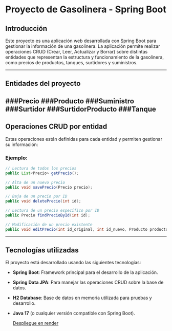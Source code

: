 # Proyecto de Gasolinera - Spring Boot

## Introducción

Este proyecto es una aplicación web desarrollada con Spring Boot para gestionar la información de una gasolinera. La aplicación permite realizar operaciones CRUD (Crear, Leer, Actualizar y Borrar) sobre distintas entidades que representan la estructura y funcionamiento de la gasolinera, como precios de productos, tanques, surtidores y suministros.

---

## Entidades del proyecto

###**Precio**
###**Producto**
###**Suministro**
###**Surtidor**
###**SurtidorProducto**
###**Tanque**
---
## Operaciones CRUD por entidad

Estas operaciones están definidas para cada entidad y permiten gestionar su información:

### Ejemplo:
```java
// Lectura de todos los precios
public List<Precio> getPrecio();

// Alta de un nuevo precio
public void savePrecio(Precio precio);

// Baja de un precio por ID
public void deletePrecio(int id);

// Lectura de un precio específico por ID
public Precio findPrecioById(int id);

// Modificación de un precio existente
public void editPrecio(int id_original, int id_nuevo, Producto producto, Date fecha_inicio_nueva, Date fecha_fin_nueva, BigDecimal precio_por_filtro_nuevo);
```

---

## Tecnologías utilizadas

El proyecto está desarrollado usando las siguientes tecnologías:

- **Spring Boot**: Framework principal para el desarrollo de la aplicación.
- **Spring Data JPA**: Para manejar las operaciones CRUD sobre la base de datos.
- **H2 Database**: Base de datos en memoria utilizada para pruebas y desarrollo.
- **Java 17** (o cualquier versión compatible con Spring Boot).

  [Despliegue en render](https://practica-8296.onrender.com)
